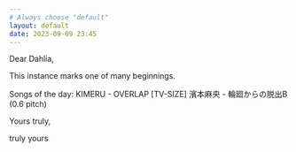 ```yaml
---
# Always choose "default"
layout: default
date: 2023-09-09 23:45
---
```


Dear Dahlia,

This instance marks one of many beginnings.

Songs of the day:
KIMERU - OVERLAP [TV-SIZE]
濱本麻央 - 輪廻からの脱出B (0.6 pitch)

Yours truly,

truly yours